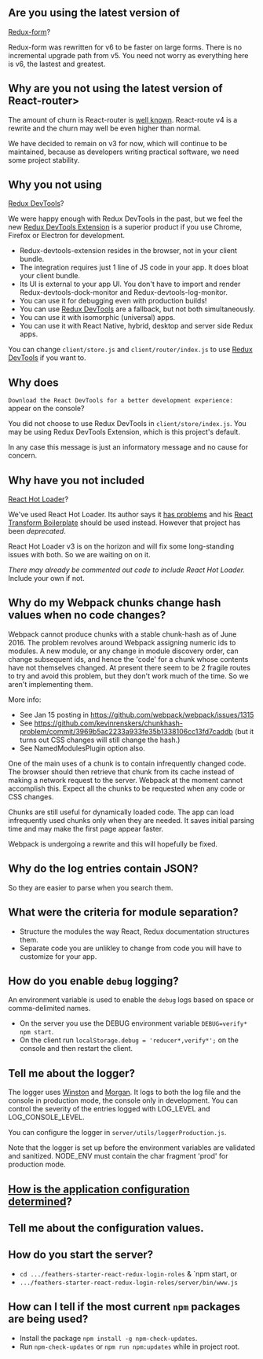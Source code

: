 
## <a name="reduxFormVer"></a> Are you using the latest version of
[Redux-form](https://github.com/erikras/redux-form)?

Redux-form was rewritten for v6 to be faster on large forms.
There is no incremental upgrade path from v5.
You need not worry as everything here is v6, the lastest and greatest.

## <a name="reactRouterVer"></a> Why are you not using the latest version of React-router>
 
The amount of churn is React-router is [well known](https://news.ycombinator.com/item?id=12511419).
React-route v4 is a rewrite and the churn may well be even higher than normal.

We have decided to remain on v3 for now, which will continue to be maintained,
because as developers writing practical software, we need some project stability.

## <a name="reduxDevTool"></a> Why you not using
[Redux DevTools](https://github.com/gaearon/redux-devtools)?

We were happy enough with Redux DevTools in the past, but we feel the new
[Redux DevTools Extension](https://github.com/zalmoxisus/redux-devtools-extension)
is a superior product if you use Chrome, Firefox or Electron for development.

- Redux-devtools-extension resides in the browser, not in your client bundle.
- The integration requires just 1 line of JS code in your app. It does bloat your client bundle.
- Its UI is external to your app UI.
You don't have to import and render Redux-devtools-dock-monitor and Redux-devtools-log-monitor.
- You can use it for debugging even with production builds!
- You can use [Redux DevTools](https://github.com/gaearon/redux-devtools) are a fallback,
but not both simultaneously.
- You can use it with isomorphic (universal) apps.
- You can use it with React Native, hybrid, desktop and server side Redux apps.

You can change `client/store.js` and `client/router/index.js` to use
[Redux DevTools](https://github.com/gaearon/redux-devtools)
if you want to.

## <a name="reduxDevToolMsg"></a> Why does
`Download the React DevTools for a better development experience:` appear on the console?

You did not choose to use Redux DevTools in `client/store/index.js`.
You may be using Redux DevTools Extension, which is this project's default.

In any case this message is just an informatory message and no cause for concern.

## <a name="reactHotLoader"></a> Why have you not included
[React Hot Loader](https://github.com/gaearon/react-hot-loader)?

We've used React Hot Loader.
Its author says it
[has problems](https://medium.com/@dan_abramov/the-death-of-react-hot-loader-765fa791d7c4#.er68udy3b)
and his
[React Transform Boilerplate](https://github.com/gaearon/react-transform-boilerplate)
should be used instead.
However that project has been _deprecated_.

React Hot Loader v3 is on the horizon and will fix some long-standing issues with both.
So we are waiting on on it.

_There may already be commented out code to include React Hot Loader._ Include your own if not.

## <a name="webpackChunks"></a> Why do my Webpack chunks change hash values when no code changes?

Webpack cannot produce chunks with a stable chunk-hash as of June 2016.
The problem revolves around Webpack assigning numeric ids to modules.
A new module, or any change in module discovery order, can change subsequent ids,
and hence the 'code' for a chunk whose contents have not themselves changed.
At present there seem to be 2 fragile routes to try and avoid this problem,
but they don't work much of the time.
So we aren't implementing them.

More info:
- See Jan 15 posting in https://github.com/webpack/webpack/issues/1315
- See https://github.com/kevinrenskers/chunkhash-problem/commit/3969b5ac2233a933fe35b1338106cc13fd7caddb
(but it turns out CSS changes will still change the hash.)
- See NamedModulesPlugin option also.

One of the main uses of a chunk is to contain infrequently changed code.
The browser should then retrieve that chunk from its cache
instead of making a network request to the server.
Webpack at the moment cannot accomplish this.
Expect all the chunks to be requested when any code or CSS changes.

Chunks are still useful for dynamically loaded code.
The app can load infrequently used chunks only when they are needed.
It saves initial parsing time and may make the first page appear faster.

Webpack is undergoing a rewrite and this will hopefully be fixed.

## <a name="logsJson"></a> Why do the log entries contain JSON?

So they are easier to parse when you search them.

## <a name="designModules"></a> What were the criteria for module separation?

- Structure the modules the way React, Redux documentation structures them.
- Separate code you are unlikley to change from code you will have to customize for your app.

## <a name="debug"></a> How do you enable `debug` logging?

An environment variable is used to enable the `debug` logs based on space or comma-delimited names.
- On the server you use the DEBUG environment variable `DEBUG=verify* npm start`.
- On the client run `localStorage.debug = 'reducer*,verify*';`
on the console and then restart the client.

## <a name="logging"></a> Tell me about the logger?

The logger uses [Winston](https://github.com/winstonjs/winston) and
[Morgan](https://github.com/expressjs/morgan).
It logs to both the log file and the console in production mode, the console only in development.
You can control the severity of the entries logged with LOG_LEVEL and LOG_CONSOLE_LEVEL.

You can configure the logger in `server/utils/loggerProduction.js`.

Note that the logger is set up before the environment variables are validated and sanitized.
NODE_ENV must contain the char fragment 'prod' for production mode.

## <a name="configHow"></a> [How is the application configuration determined](../CONFIG_README.md)?

## <a name="config"></a> Tell me about the configuration values.

## <a name="start"></a> How do you start the server?

- `cd .../feathers-starter-react-redux-login-roles` & `npm start, or
- `.../feathers-starter-react-redux-login-roles/server/bin/www.js`

## <a name="npmVersions"></a> How can I tell if the most current `npm` packages are being used?

- Install the package `npm install -g npm-check-updates`.
- Run `npm-check-updates` or `npm run npm:updates` while in project root.
